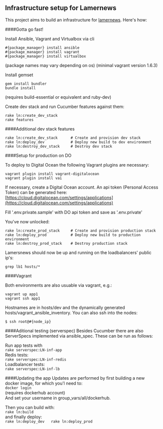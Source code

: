 ## Infrastructure setup for Lamernews

This project aims to build an infrastructure for [lamernews](https://github.com/antirez/lamernews/). Here's how:

####Gotta go fast!

Install Ansible, Vagrant and Virtualbox via cli

```
#{package_manager} install ansible  
#{package_manager} install vagrant  
#{package_manager} install virtualbox
```
(package names may vary depending on os)
(minimal vagrant version 1.6.3)

Install gemset  
```
gem install bundler
bundle install
```
(requires build-essential or equivalent and ruby-dev)

Create dev stack and run Cucumber features against them:  
```
rake ln:create_dev_stack
rake features
```

####Additional dev stack features
```
rake ln:create_dev_stack      # Create and provision dev stack
rake ln:deploy_dev            # Deploy new build to dev environment
rake ln:destroy_dev_stack     # Destroy dev stack
```

####Setup for production on DO

To deploy to Digital Ocean the following Vagrant plugins are necessary:
```
vagrant plugin install vagrant-digitalocean
vagrant plugin install vai
```

If necessary, create a Digital Ocean account. An api token (Personal Access Token) can be generated here: [https://cloud.digitalocean.com/settings/applications](https://cloud.digitalocean.com/settings/applications)

Fill '.env.private.sample' with DO api token and save as '.env.private'

You've now unlocked:
```
rake ln:create_prod_stack     # Create and provision production stack
rake ln:deploy_prod           # Deploy new build to production environment
rake ln:destroy_prod_stack    # Destroy production stack
```

Lamersnews should now be up and running on the loadbalancers' public ip's:

``grep lb1 hosts/*``

####Vagrant

Both environments are also usuable via vagrant, e.g.:
```
vagrant up app1
vagrant ssh app1
```

Hostnames are in hosts/dev and the dynamically generated hosts/vagrant_ansible_inventory. You can also ssh into the nodes:

``$ ssh root@#{node_ip}``

####Aditional testing (serverspec)
Besides Cucumber there are also ServerSpecs implemented via ansible_spec. These can be run as follows:

Run app tests with  
``rake serverspec:LN-inf-app``  
Redis tests:  
``rake serverspec:LN-inf-redis``  
Loadbalancer tests:  
``rake serverspec:LN-inf-lb``  

####Updating the app
Updates are performed by first building a new docker image, for which you'l need to:  
``docker login``  
(requires dockerhub account)  
And set your username in group_vars/all/dockerhub.

Then you can build with:  
``rake ln:build``  
and finally deploy:  
``rake ln:deploy_dev  
rake ln:deploy_prod``  
